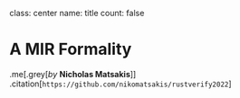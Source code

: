 class: center
name: title
count: false

# A MIR Formality

.me[.grey[*by* **Nicholas Matsakis**]]
.citation[`https://github.com/nikomatsakis/rustverify2022`]
